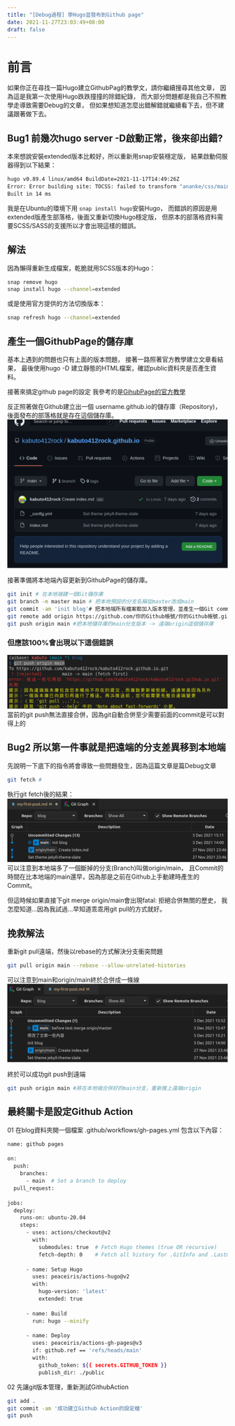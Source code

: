 ```yaml
---
title: "[Debug過程] 學Hugo並發布到Github page"
date: 2021-11-27T23:03:49+08:00
draft: false
---
```


# 前言
如果你正在尋找一篇Hugo建立GithubPag的教學文，請你繼續搜尋其他文章，
因為這是我第一次使用Hugo跌跌撞撞的除錯紀錄，
而大部分問題都是我自己不照教學走導致需要Debug的文章，
但如果想知道怎麼出錯解錯就繼續看下去，但不建議跟著做下去。

## Bug1 前幾次hugo server -D啟動正常，後來卻出錯?
本來想說安裝extended版本比較好，所以重新用snap安裝穩定版，
結果啟動伺服器得到以下結果：
```bash
hugo v0.89.4 linux/amd64 BuildDate=2021-11-17T14:49:26Z
Error: Error building site: TOCSS: failed to transform "ananke/css/main.css" (text/css). Check your Hugo installation; you need the extended version to build SCSS/SASS.: this feature is not available in your current Hugo version, see https://goo.gl/YMrWcn for more information
Built in 14 ms
```
我是在Ubuntu的環境下用 ```snap install hugo```安裝Hugo，
而錯誤的原因是用extended版產生部落格，後面又重新切換Hugo穩定版，
但原本的部落格資料需要SCSS/SASS的支援所以才會出現這樣的錯誤。

## 解法
因為懶得重新生成檔案，乾脆就用SCSS版本的Hugo：
```bash
snap remove hugo
snap install hugo --channel=extended
```
或是使用官方提供的方法切換版本：
```bash
snap refresh hugo --channel=extended
```

## 產生一個GithubPage的儲存庫
基本上遇到的問題也只有上面的版本問題，
接著一路照著官方教學建立文章看結果，
最後使用hugo -D 建立靜態的HTML檔案，確認public資料夾是否產生資料。

接著來搞定github page的設定
我參考的是[GihubPage的官方教學](
https://docs.github.com/en/pages/quickstart)

反正照著做在Github建立出一個 username.github.io的儲存庫（Repository)，
後面發布的部落格就是存在這個儲存庫。
![建立GithubPage的儲存庫](/images/2021-12-05建立githubpage擷圖.png '建立GithubPage的儲存庫')

接著準備將本地端內容更新到GithubPage的儲存庫。
```bash
git init # 在本地端建一個Git儲存庫
git branch -m master main # 把本地預設的分支名稱從master改成main
git commit -am 'init blog'# 把本地端所有檔案都加入版本管理，並產生一個Git commit紀錄。
git remote add origin https://github.com/你的Github帳號/你的Github帳號.github.io.git
git push origin main #把本地儲存庫的main分支版本 -> 遠端origin這個儲存庫
```

### 但應該100%會出現以下這個錯誤
![無法gitpush](/images/2021-12-05無法直接gitpush.png '無法gitpush因為push無法直接合併')
當前的git push無法直接合併，因為git自動合併至少需要前面的commit是可以對得上的

## Bug2 所以第一件事就是把遠端的分支差異移到本地端
先說明一下底下的指令將會導致一些問題發生，因為這篇文章是篇Debug文章
```bash
git fetch # 
```
執行git fetch後的結果：
![git fetch後的結果](/images/2021-12-05gitfetch後的結果.png 'git fetch後的結果')
可以注意到本地端多了一個斷掉的分支(Branch)叫做origin/main，
且Commit的時間在比本地端的main還早，因為那是之前在Github上手動建時產生的Commit。 

但這時候如果直接下git merge origin/main會出現fatal: 拒絕合併無關的歷史，
我怎麼知道...因為我試過...早知道乖乖用git pull的方式就好。

## 挽救解法
重新git pull遠端，然後以rebase的方式解決分支衝突問題
```bash
git pull origin main --rebase --allow-unrelated-histories
```
可以注意到main和origin/main終於合併成一條線
![重新以git pull方式重做](/images/2021-12-05成功的gitmerge了.png '重新以git pull方式重做')

終於可以成功git push到遠端
```bash
git push origin main #將在本地端合併好的main分支，重新推上遠端origin
```

## 最終關卡是設定Github Action
01 在blog資料夾開一個檔案
.github/workflows/gh-pages.yml 
包含以下內容：
```bash
name: github pages

on:
  push:
    branches:
      - main  # Set a branch to deploy
  pull_request:

jobs:
  deploy:
    runs-on: ubuntu-20.04
    steps:
      - uses: actions/checkout@v2
        with:
          submodules: true  # Fetch Hugo themes (true OR recursive)
          fetch-depth: 0    # Fetch all history for .GitInfo and .Lastmod

      - name: Setup Hugo
        uses: peaceiris/actions-hugo@v2
        with:
          hugo-version: 'latest'
          extended: true

      - name: Build
        run: hugo --minify

      - name: Deploy
        uses: peaceiris/actions-gh-pages@v3
        if: github.ref == 'refs/heads/main'
        with:
          github_token: ${{ secrets.GITHUB_TOKEN }}
          publish_dir: ./public
```

02 先讓git版本管理，重新測試GithubAction
```bash
git add .
git commit -am '成功建立Github Action的設定檔'
git push
```